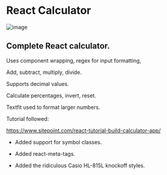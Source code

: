 # React Calculator

![image](https://user-images.githubusercontent.com/65421097/141231034-aeac3849-2716-4901-ae36-955852afad49.png)

## Complete React calculator.

Uses component wrapping, regex for input formatting,

Add, subtract, multiply, divide.

Supports decimal values.

Calculate percentages, invert, reset.

Textfit used to format larger numbers.

Tutorial followed:

https://www.sitepoint.com/react-tutorial-build-calculator-app/

- Added support for symbol classes.

- Added react-meta-tags.

- Added the ridiculous Casio HL-815L knockoff styles.
